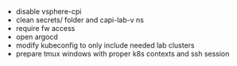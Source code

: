 
- disable vsphere-cpi
- clean secrets/ folder and capi-lab-v ns
- require fw access
- open argocd
- modify kubeconfig to only include needed lab clusters
- prepare tmux windows with proper k8s contexts and ssh session


